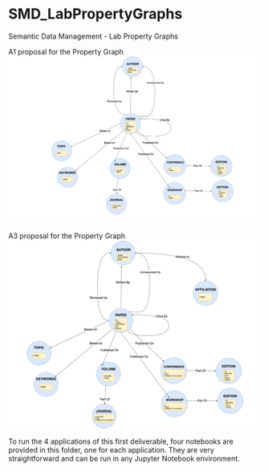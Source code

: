 # SMD_LabPropertyGraphs
Semantic Data Management - Lab Property Graphs

A1 proposal for the Property Graph
![Property Graph Model](./images/Property%20Graphs%20Model-A1.drawio.png)


A3 proposal for the Property Graph
![Property Graph Model](./images/Property%20Graphs%20Model-A3.drawio.png)

To run the 4 applications of this first deliverable, four notebooks are provided in this folder, one for each application. 
They are very straightforward and can be run in any Jupyter Notebook environment.